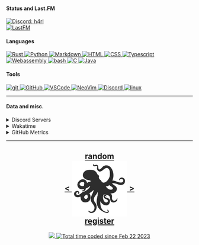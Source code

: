 <!---
h4rldev/h4rldev is a ✨ special ✨ repository because its `README.md` (this file) appears on your GitHub profile.
You can click the Preview link to take a look at your changes.
--->

<h4> Status and Last.FM </h4>
<a href="https://discord.com/users/275689969601871882">
    <img src="https://discord.c99.nl/widget/theme-4/275689969601871882.png"
    alt="Discord: h4rl" />
</a>
    <br>
<a href="https://www.last.fm/user/h4rl3h">
    <img src="https://lastfm-recently-played.vercel.app/api?user=h4rl3h&count=1" alt="LastFM" />
</a>

<h4>Languages </h4>
<a href="https://www.rust-lang.org">
    <img src="https://skillicons.dev/icons?i=rust" alt="Rust" />
</a>
<a href="https://www.python.org">
    <img src="https://skillicons.dev/icons?i=py" alt="Python" />
</a>
<a href="https://en.wikipedia.org/wiki/Markdown">
    <img src="https://skillicons.dev/icons?i=md" alt="Markdown" />
</a>
<a href="https://developer.mozilla.org/en-US/docs/Web/HTML">
    <img src="https://skillicons.dev/icons?i=html" alt="HTML" />
</a>
<a href="https://developer.mozilla.org/en-US/docs/Web/CSS">
    <img src="https://skillicons.dev/icons?i=css" alt="CSS" />
</a>
<a href="https://www.typescriptlang.org">
    <img src="https://skillicons.dev/icons?i=ts" alt="Typescript" />
</a>
<a href="https://developer.mozilla.org/en-US/docs/WebAssembly">
    <img src="https://skillicons.dev/icons?i=wasm" alt="Webassembly" />
</a>
<a href="https://en.wikipedia.org/wiki/Bash_(Unix_shell)">
    <img src="https://skillicons.dev/icons?i=bash" alt="bash" />
</a>
<a href="https://en.wikipedia.org/wiki/C_(programming_language)">
    <img src="https://skillicons.dev/icons?i=c" alt="C" />
</a>
<a href="https://java.com">
    <img src="https://skillicons.dev/icons?i=java" alt="Java" />
</a>

<h4> Tools </h4>
<a href="https://git-scm.com">
    <img src="https://skillicons.dev/icons?i=git" alt="git" />
</a>
<a href="https://github.com/h4rldev">
    <img src="https://skillicons.dev/icons?i=github" alt="GitHub" />
</a>
<a href="https://github.com/microsoft/vscode">
    <img src="https://skillicons.dev/icons?i=vscode" alt="VSCode" />
</a>
<a href="https://neovim.io">
    <img src="https://skillicons.dev/icons?i=neovim" alt="NeoVim" />
</a>
<a href="https://discord.com/users/275689969601871882">
    <img src="https://skillicons.dev/icons?i=discord" alt="Discord" />
</a>
<a href="https://www.linuxfoundation.org">
    <img src="https://skillicons.dev/icons?i=linux" alt="linux" />
</a>
<hr>

<h4>Data and misc.</h4>
<details>
    <summary>Discord Servers</summary>
    <a href="https://discord.gg/aPdx2aFN5A">
        My discord server!
    </a>
</details>
<details>
    <summary>Wakatime</summary>

<!--START_SECTION:waka-->

```txt
From: 21 February 2023 - To: 18 November 2024

Total Time: 567 hrs 22 mins

Rust              191 hrs 42 mins >>>>>>>>=================   32.41 %
C                 94 hrs 1 min    >>>>=====================   15.90 %
Svelte            33 hrs 46 mins  >========================   05.71 %
Nix               32 hrs 49 mins  >========================   05.55 %
HTML              26 hrs 28 mins  >========================   04.48 %
Bash              26 hrs 4 mins   >========================   04.41 %
Other             24 hrs 2 mins   >========================   04.07 %
Python            22 hrs 22 mins  >========================   03.78 %
CSS               18 hrs 47 mins  >========================   03.18 %
Astro             16 hrs 26 mins  >========================   02.78 %
Markdown          14 hrs          >========================   02.37 %
YAML              12 hrs 16 mins  >========================   02.07 %
TOML              10 hrs 59 mins  =========================   01.86 %
SCSS              9 hrs 36 mins   =========================   01.62 %
Makefile          8 hrs 5 mins    =========================   01.37 %
Java              6 hrs 53 mins   =========================   01.16 %
Odin              6 hrs 6 mins    =========================   01.03 %
JavaScript        5 hrs 56 mins   =========================   01.01 %
JSON              4 hrs 32 mins   =========================   00.77 %
conf              4 hrs 10 mins   =========================   00.71 %
Docker            4 hrs           =========================   00.68 %
Lua               3 hrs 51 mins   =========================   00.65 %
Assembly          1 hr 48 mins    =========================   00.30 %
Text              1 hr 35 mins    =========================   00.27 %
sshconfig         1 hr 22 mins    =========================   00.23 %
sh                52 mins         =========================   00.15 %
Git Config        50 mins         =========================   00.14 %
gitignore         48 mins         =========================   00.14 %
Zig               44 mins         =========================   00.13 %
INI               37 mins         =========================   00.11 %
GDScript3         30 mins         =========================   00.09 %
SQL               29 mins         =========================   00.08 %
Ezhil             27 mins         =========================   00.08 %
XML               26 mins         =========================   00.07 %
Slint             24 mins         =========================   00.07 %
reg               23 mins         =========================   00.07 %
desktop           22 mins         =========================   00.06 %
TypeScript        22 mins         =========================   00.06 %
Emacs Lisp        17 mins         =========================   00.05 %
Java Properties   15 mins         =========================   00.04 %
systemd           14 mins         =========================   00.04 %
gitconfig         12 mins         =========================   00.04 %
kdl               10 mins         =========================   00.03 %
TSConfig          8 mins          =========================   00.02 %
bat               8 mins          =========================   00.02 %
CMake             6 mins          =========================   00.02 %
jsonc             6 mins          =========================   00.02 %
Objective-C       6 mins          =========================   00.02 %
Batchfile         5 mins          =========================   00.02 %
PowerShell        4 mins          =========================   00.01 %
udevrules         4 mins          =========================   00.01 %
fstab             2 mins          =========================   00.01 %
ActionScript 3    2 mins          =========================   00.01 %
D                 1 min           =========================   00.00 %
ActionScript      1 min           =========================   00.00 %
fish              1 min           =========================   00.00 %
zsh               1 min           =========================   00.00 %
ca65 assembler    1 min           =========================   00.00 %
netrw             0 secs          =========================   00.00 %
Git               0 secs          =========================   00.00 %
TSQL              0 secs          =========================   00.00 %
Diff              0 secs          =========================   00.00 %
Image (svg)       0 secs          =========================   00.00 %
C++               0 secs          =========================   00.00 %
image_nvim        0 secs          =========================   00.00 %
Tcsh              0 secs          =========================   00.00 %
```

<!--END_SECTION:waka-->

</details>

<details>
    <summary>GitHub Metrics</summary>
    <img src= "./github-metrics.svg">
</details>

<hr>

<h2 align="center">
    <a href=https://octo-ring.com/p/h4rldev/random>
           random
    </a>
    <br>
    <a href="https://octo-ring.com/p/h4rldev/prev">
        <
    </a>
    <a href="https://octo-ring.com/">
        <img align="center" src=".resources/octopus.svg" height="150px" />
    </a>
    <a href="https://octo-ring.com/p/h4rldev/next">
        >
    </a>
    <br>
    <a href="https://octo-ring.com/register">
           register
    </a>
</h2>
<p align="center">
  <a href="https://github.com/h4rldev">
    <img src="https://komarev.com/ghpvc/?username=h4rldev&color=blueviolet&style=flat-square" />
  <a href="https://wakatime.com/@a96ce7fe-c8df-4036-8791-65e6c7bbd3b1">
    <img src="https://wakatime.com/badge/user/a96ce7fe-c8df-4036-8791-65e6c7bbd3b1.svg?style=flat-square" alt="Total time coded since Feb 22 2023" />
  </a>
</p>
